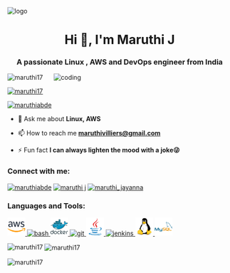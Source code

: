 ![logo](https://github.com/Maruthi17/Maruthi17/blob/master/maruthi17.png)
<h1 align="center">Hi 👋, I'm Maruthi J</h1>
<h3 align="center">A passionate Linux , AWS and DevOps engineer from India</h3>
<img align="right" alt="coding" width="400" src="https://cdn.dribbble.com/users/2131993/screenshots/4948736/thoughtworks-gif_dribbble.gif">


<p align="left"> <img src="https://komarev.com/ghpvc/?username=maruthi17&label=Profile%20views&color=0e75b6&style=flat" alt="maruthi17" /> </p>

<p align="left"> <a href="https://github.com/ryo-ma/github-profile-trophy"><img src="https://github-profile-trophy.vercel.app/?username=maruthi17" alt="maruthi17" /></a> </p>

<p align="left"> <a href="https://twitter.com/maruthiabde" target="blank"><img src="https://img.shields.io/twitter/follow/maruthiabde?logo=twitter&style=for-the-badge" alt="maruthiabde" /></a> </p>

- 💬 Ask me about **Linux, AWS**

- 📫 How to reach me **maruthivilliers@gmail.com**

- ⚡ Fun fact **I can always lighten the mood with a joke😜**

<h3 align="left">Connect with me:</h3>
<p align="left">
<a href="https://twitter.com/maruthiabde" target="blank"><img align="center" src="https://raw.githubusercontent.com/rahuldkjain/github-profile-readme-generator/master/src/images/icons/Social/twitter.svg" alt="maruthiabde" height="30" width="40" /></a>
<a href="https://www.linkedin.com/in/maruthij" target="blank"><img align="center" src="https://raw.githubusercontent.com/rahuldkjain/github-profile-readme-generator/master/src/images/icons/Social/linked-in-alt.svg" alt="maruthi j" height="30" width="40" /></a>
<a href="https://instagram.com/Maruthi Villiers" target="blank"><img align="center" src="https://raw.githubusercontent.com/rahuldkjain/github-profile-readme-generator/master/src/images/icons/Social/instagram.svg" alt="maruthi_jayanna" height="30" width="40" /></a>
</p>

<h3 align="left">Languages and Tools:</h3>
<p align="left"> <a href="https://aws.amazon.com" target="_blank" rel="noreferrer"> <img src="https://raw.githubusercontent.com/devicons/devicon/master/icons/amazonwebservices/amazonwebservices-original-wordmark.svg" alt="aws" width="40" height="40"/> </a> <a href="https://www.gnu.org/software/bash/" target="_blank" rel="noreferrer"> <img src="https://www.vectorlogo.zone/logos/gnu_bash/gnu_bash-icon.svg" alt="bash" width="40" height="40"/> </a> <a href="https://www.docker.com/" target="_blank" rel="noreferrer"> <img src="https://raw.githubusercontent.com/devicons/devicon/master/icons/docker/docker-original-wordmark.svg" alt="docker" width="40" height="40"/> </a> <a href="https://git-scm.com/" target="_blank" rel="noreferrer"> <img src="https://www.vectorlogo.zone/logos/git-scm/git-scm-icon.svg" alt="git" width="40" height="40"/> </a> <a href="https://www.java.com" target="_blank" rel="noreferrer"> <img src="https://raw.githubusercontent.com/devicons/devicon/master/icons/java/java-original.svg" alt="java" width="40" height="40"/> </a> <a href="https://www.jenkins.io" target="_blank" rel="noreferrer"> <img src="https://www.vectorlogo.zone/logos/jenkins/jenkins-icon.svg" alt="jenkins" width="40" height="40"/> </a> <a href="https://www.linux.org/" target="_blank" rel="noreferrer"> <img src="https://raw.githubusercontent.com/devicons/devicon/master/icons/linux/linux-original.svg" alt="linux" width="40" height="40"/> </a> <a href="https://www.mysql.com/" target="_blank" rel="noreferrer"> <img src="https://raw.githubusercontent.com/devicons/devicon/master/icons/mysql/mysql-original-wordmark.svg" alt="mysql" width="40" height="40"/> </a> </p>

<p><img align="left" src="https://github-readme-stats.vercel.app/api/top-langs?username=maruthi17&show_icons=true&locale=en&layout=compact" alt="maruthi17" /></p>

<p>&nbsp;<img align="center" src="https://github-readme-stats.vercel.app/api?username=maruthi17&show_icons=true&locale=en" alt="maruthi17" /></p>

<p><img align="center" src="https://github-readme-streak-stats.herokuapp.com/?user=maruthi17&" alt="maruthi17" /></p>
